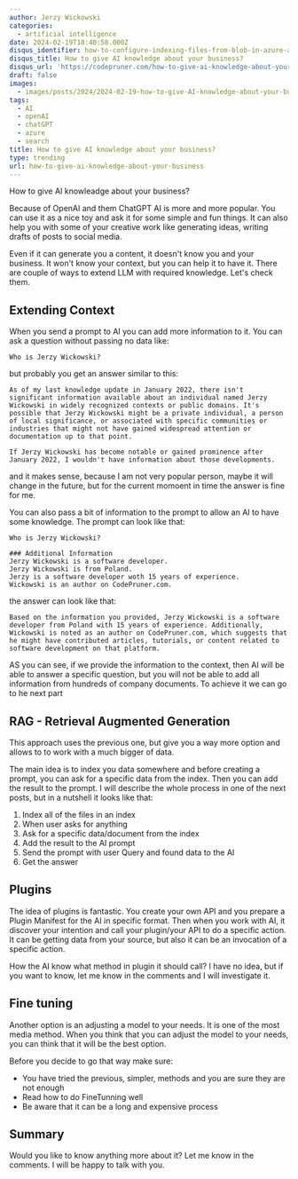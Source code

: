 ```yaml
---
author: Jerzy Wickowski
categories:
  - artificial intelligence
date: 2024-02-19T18:40:58.000Z
disqus_identifier: how-to-configure-indexing-files-from-blob-in-azure-ai-search
disqus_title: How to give AI knowledge about your business?
disqus_url: 'https://codepruner.com/how-to-give-ai-knowledge-about-your-business'
draft: false
images:
  - images/posts/2024/2024-02-19-how-to-give-AI-knowledge-about-your-business.jpg
tags:
  - AI
  - openAI
  - chatGPT
  - azure
  - search
title: How to give AI knowledge about your business?
type: trending
url: how-to-give-ai-knowledge-about-your-business
---
```


How to give AI knowleadge about your business?

Because of OpenAI and them ChatGPT AI is more and more popular. You can use it as a nice toy and ask it for some simple and fun things. It can also help you with some of your creative work like generating ideas, writing drafts of posts to social media.

Even if it can generate you a content, it doesn't know you and your business. It won't know your context, but you can help it to have it. There are couple of ways to extend LLM with required knowledge. Let's check them.

## Extending Context
When you send a prompt to AI you can add more information to it. You can ask a question without passing no data like:
```
Who is Jerzy Wickowski?
```
but probably you get an answer similar to this:
```
As of my last knowledge update in January 2022, there isn't significant information available about an individual named Jerzy Wickowski in widely recognized contexts or public domains. It's possible that Jerzy Wickowski might be a private individual, a person of local significance, or associated with specific communities or industries that might not have gained widespread attention or documentation up to that point.

If Jerzy Wickowski has become notable or gained prominence after January 2022, I wouldn't have information about those developments.
```
and it makes sense, because I am not very popular person, maybe it will change in the future, but for the current momoent in time the answer is fine for me.

You can also pass a bit of information to the prompt to allow an AI to have some knowledge. The prompt can look like that:
```
Who is Jerzy Wickowski?

### Additional Information
Jerzy Wickowski is a software developer.
Jerzy Wickowski is from Poland.
Jerzy is a software developer woth 15 years of experience.
Wickowski is an author on CodePruner.com.
```
the answer can look like that:

```
Based on the information you provided, Jerzy Wickowski is a software developer from Poland with 15 years of experience. Additionally, Wickowski is noted as an author on CodePruner.com, which suggests that he might have contributed articles, tutorials, or content related to software development on that platform.
```

AS you can see, if we provide the information to the context, then AI will be able to answer a specific question, but you will not be able to add all information from hundreds of company documents. To achieve it we can go to he next part 

## RAG - Retrieval Augmented Generation
This approach uses the previous one, but give you a way more option and allows to to work with a much bigger of data. 

The main idea is to index you data somewhere and before creating a prompt, you can ask for a specific data from the index. Then you can add the result to the prompt. I will describe the whole process in one of the next posts, but in a nutshell it looks like that:

1. Index all of the files in an index 
2. When user asks for anything
3. Ask for a specific data/document from the index
4. Add the result to the AI prompt
5. Send the prompt with user Query and found data to the AI
6. Get the answer

## Plugins
The idea of plugins is fantastic. You create your own API and you prepare a Plugin Manifest for the AI in specific format. Then when you work with AI, it discover your intention and call your plugin/your API to do a specific action. It can be getting data from your source, but also it can be an invocation of a specific action.

How the AI know what method in plugin it should call? I have no idea, but if you want to know, let me know in the comments and I will investigate it.

## Fine tuning
Another option is an adjusting a model to your needs. It is one of the most media method. When you think that you can adjust the model to your needs, you can think that it will be the best option. 

Before you decide to go that way make sure:
- You have tried the previous, simpler, methods and you are sure they are not enough
- Read how to do FineTunning well
- Be aware that it can be a long and expensive process


## Summary
Would you like to know anything more about it? Let me know in the comments. I will be happy to talk with you.
